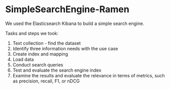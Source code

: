 # SimpleSearchEngine-Ramen

We used the Elasticsearch Kibana to build a simple search engine.

Tasks and steps we took:
1. Text collection - find the dataset
2. Identify three information needs with the use case
3. Create index and mapping
4. Load data
5. Conduct search queries 
6. Test and evaluate the search engine index
7. Examine the results and evaluate the relevance in terms of metrics, such as precision, recall, F1, or nDCG
